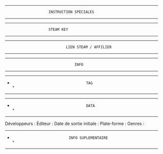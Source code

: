 ********************************************************************************
						INSTRUCTION SPÉCIALES						 
********************************************************************************




********************************************************************************
						STEAM KEY								  
********************************************************************************




********************************************************************************
								LIEN STEAM / AFFILIER
********************************************************************************




********************************************************************************
									INFO								   
********************************************************************************




********************************************************************************
*										TAG									   *
********************************************************************************




********************************************************************************
*										DATA								   *
********************************************************************************

Développeurs : 
Éditeur : 
Date de sortie initiale : 
Plate-forme : 
Genres : 




********************************************************************************
*								INFO SUPLEMENTAIRE							   *
********************************************************************************


